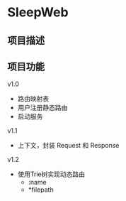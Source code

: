 # SleepWeb

## 项目描述

## 项目功能
v1.0
- 路由映射表
- 用户注册静态路由
- 启动服务

v1.1
- 上下文，封装 Request 和 Response

v1.2
- 使用Trie树实现动态路由
  - :name
  - *filepath